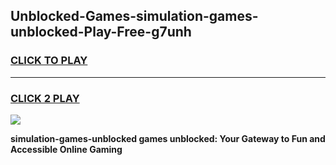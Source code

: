 
## Unblocked-Games-simulation-games-unblocked-Play-Free-g7unh
<h3>
<a href="https://premium76.site?title=simulation-games-unblocked&ref=23A">CLICK TO PLAY</a></h3>
<hr>

<h3>
<a href="https://premium76.site?title=simulation-games-unblocked&ref=23A">CLICK 2 PLAY</a>
  
</h3>

<a href="https://premium76.site?title=simulation-games-unblocked&ref=23A"><img src="https://clearcache.store/games.png"></a>


**simulation-games-unblocked games unblocked: Your Gateway to Fun and Accessible Online Gaming**

